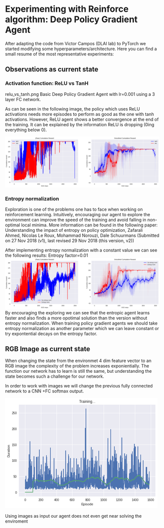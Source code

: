 # Experimenting with Reinforce algorithm: Deep Policy Gradient Agent

After adapting the code from Victor Campos (DLAI lab) to PyTorch we started modifying some hyperparameters/architecture.
Here you can find a small resume of the most representative experiments:

## Observations as current state 

### Activation function: ReLU vs TanH
relu_vs_tanh.png
Basic Deep Policy Gradient Agent with lr=0.001 using a 3 layer FC network.

As can be seen in the following image, the policy which uses ReLU activations needs more episodes to perform as good as the one with tanh activations. However, ReLU agent shows a better convergence at the end of the training.
It can be explained by the information ReLU is dropping (0ing everything below 0).

![Octocat](assets/images/relu_vs_tanh.png)



### Entropy normalization
Exploration is one of the problems one has to face when working on reinforcement learning. Intuitively, encouraging our agent to explore the environment can improve the speed of the training and avoid falling in non-optimal local minima.
More information can be found in the following paper:
Understanding the impact of entropy on policy optimization, Zafarali Ahmed, Nicolas Le Roux, Mohammad Norouzi, Dale Schuurmans
(Submitted on 27 Nov 2018 (v1), last revised 29 Nov 2018 (this version, v2)) 

After implementing entropy normalization with a constant value we can see the following results:
Entropy factor=0.01
![Octocat](assets/images/entropy_vs_no_entropy.png)
By encouraging the exploring we can see that the entropic agent learns faster and also finds a more opotimal solution than the version without entropy normalization.
When training policy gradient agents we should take entropy normalization as another parameter which we can leave constant or try expontential decays on the entropy factor.


## RGB Image as current state
When changing the state from the environmet 4 dim feature vector to an RGB image the complexity of the problem increases exponientially. The function our network has to learn is still the same, but understanding the state becomes such a challenge for our network.

In order to work with images we will change the previous fully connected network to a CNN +FC softmax output.

![Octocat](assets/images/dqn_agent_cnn_image_cpole.png)

Using images as input our agent does not even get near solving the enviroment



